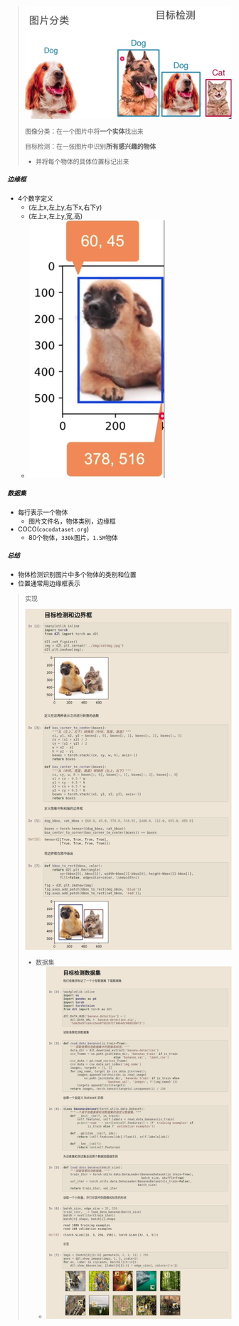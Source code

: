 > ![image-20211020203847023](object_detect.assets/image-20211020203847023.png)
>
> 图像分类：在一个图片中将**一个实体**找出来
>
> 目标检测：在一张图片中识别**所有感兴趣的物体**
>
> * 并将每个物体的具体位置标记出来

##### 边缘框

* 4个数字定义
  * (左上x,左上y,右下x,右下y)
  * (左上x,左上y,宽,高)
  * ![image-20211020203858561](object_detect.assets/image-20211020203858561.png)

##### 数据集

* 每行表示一个物体
  * 图片文件名，物体类别，边缘框
* COCO(`cocodataset.org`)
  * 80个物体，`330k`图片，`1.5M`物体

##### 总结

* 物体检测识别图片中多个物体的类别和位置
* 位置通常用边缘框表示

> 实现
>
> ![image-20211020205551584](object_detect.assets/image-20211020205551584.png)
>
> * 数据集
>   * ![image-20211020205810495](object_detect.assets/image-20211020205810495.png)
